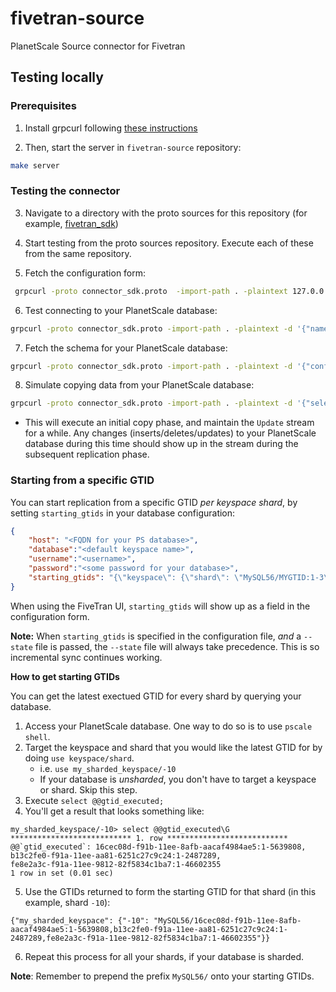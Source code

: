 # fivetran-source
PlanetScale Source connector for Fivetran


## Testing locally
### Prerequisites
1. Install grpcurl following [these instructions](https://github.com/fullstorydev/grpcurl#installation)

2. Then, start the server in `fivetran-source` repository:
```bash
make server
```

### Testing the connector
3. Navigate to a directory with the proto sources for this repository (for example, [fivetran_sdk](https://github.com/fivetran/fivetran_sdk))

4. Start testing from the proto sources repository. Execute each of these from the same repository.

5. Fetch the configuration form:
``` bash
 grpcurl -proto connector_sdk.proto  -import-path . -plaintext 127.0.0.1:50051 fivetran_sdk.v2.SourceConnector.ConfigurationForm
```

6. Test connecting to your PlanetScale database:
```bash
grpcurl -proto connector_sdk.proto -import-path . -plaintext -d '{"name": "check_connection", "configuration": {"host": "aws.connect.psdb.cloud","database": "my-database","username": "my-username", "password": "my-password"}}' 127.0.0.1:50051 fivetran_sdk.v2.SourceConnector.Test
```

7. Fetch the schema for your PlanetScale database:
```bash
grpcurl -proto connector_sdk.proto -import-path . -plaintext -d '{"configuration": {"host": "aws.connect.psdb.cloud","database": "my-database","username": "my-username", "password": "my-password"}}' 127.0.0.1:50051 fivetran_sdk.v2.SourceConnector.Schema
```

8. Simulate copying data from your PlanetScale database:
```bash
grpcurl -proto connector_sdk.proto -import-path . -plaintext -d '{"selection": {"with_schema": {"include_new_schemas": true, "schemas": [{"included": true, "schema_name": "my-database", "include_new_tables": true, "tables": [{"included": true, "table_name": "my-table", "columns": {"column-1": true, "column-2": true}, "include_new_columns": true}]}]}}, "configuration": {"host": "aws.connect.psdb.cloud","database": "my-database","username": "my-username", "password": "my-password"}}' 127.0.0.1:50051 fivetran_sdk.v2.SourceConnector.Update
```

- This will execute an initial copy phase, and maintain the `Update` stream for a while. Any changes (inserts/deletes/updates) to your PlanetScale database during this time should show up in the stream during the subsequent replication phase.

### Starting from a specific GTID
You can start replication from a specific GTID _per keyspace shard_, by setting `starting_gtids` in your database configuration:
```json
{
    "host": "<FQDN for your PS database>",
    "database":"<default keyspace name>",
    "username":"<username>",
    "password":"<some password for your database>",
    "starting_gtids": "{\"keyspace\": {\"shard\": \"MySQL56/MYGTID:1-3\"}}"
}
```
When using the FiveTran UI, `starting_gtids` will show up as a field in the configuration form.

**Note:** When `starting_gtids` is specified in the configuration file, _and_ a `--state` file is passed, the `--state` file will always take precedence. This is so incremental sync continues working.

**How to get starting GTIDs**

You can get the latest exectued GTID for every shard by querying your database. 
1. Access your PlanetScale database. One way to do so is to use `pscale shell`.
2. Target the keyspace and shard that you would like the latest GTID for by doing `use keyspace/shard`.
    - i.e. `use my_sharded_keyspace/-10`
    - If your database is _unsharded_, you don't have to target a keyspace or shard. Skip this step.
3. Execute `select @@gtid_executed;`
4. You'll get a result that looks something like:
```
my_sharded_keyspace/-10> select @@gtid_executed\G
*************************** 1. row ***************************
@@`gtid_executed`: 16cec08d-f91b-11ee-8afb-aacaf4984ae5:1-5639808,
b13c2fe0-f91a-11ee-aa81-6251c27c9c24:1-2487289,
fe8e2a3c-f91a-11ee-9812-82f5834c1ba7:1-46602355
1 row in set (0.01 sec)
```
5. Use the GTIDs returned to form the starting GTID for that shard (in this example, shard `-10`):
```
{"my_sharded_keyspace": {"-10": "MySQL56/16cec08d-f91b-11ee-8afb-aacaf4984ae5:1-5639808,b13c2fe0-f91a-11ee-aa81-6251c27c9c24:1-2487289,fe8e2a3c-f91a-11ee-9812-82f5834c1ba7:1-46602355"}}
```
6. Repeat this process for all your shards, if your database is sharded.

**Note**: Remember to prepend the prefix `MySQL56/` onto your starting GTIDs.